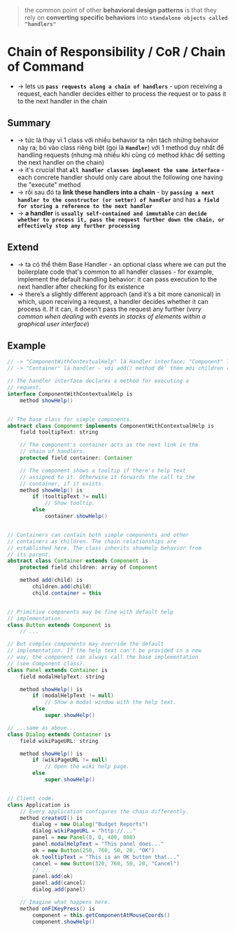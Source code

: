 > the common point of other **behavioral design patterns** is that they rely on **converting specific behaviors** into **`standalone objects called "handlers"`** 

# Chain of Responsibility / CoR / Chain of Command
* -> lets us **`pass requests along a chain of handlers`** - upon receiving a request, each handler decides either to process the request or to pass it to the next handler in the chain

## Summary
* -> tức là thay vì 1 class với nhiều behavior ta nên tách những behavior này ra; bỏ vào class riêng biệt (gọi là **`Handler`**) với 1 method duy nhất để handling requests (nhưng mà nhiều khi cũng có method khác để setting the next handler on the chain) 
* -> it's crucial that **`all handler classes implement the same interface`** - each concrete handler should only care about the following one having the "execute" method
* -> rồi sau đó ta **link these handlers into a chain** - by **`passing a next handler to the constructor (or setter) of handler`** and has **`a field for storing a reference to the next handler`**
* -> **a handler** is **`usually self-contained and immutable`** can **`decide whether to process it, pass the request further down the chain, or effectively stop any further processing`**

## Extend 
* -> ta có thể thêm Base Handler - an optional class where we can put the boilerplate code that's common to all handler classes - for example, implement the default handling behavior: it can pass execution to the next handler after checking for its existence
* -> there’s a slightly different approach (and it’s a bit more canonical) in which, upon receiving a request, a handler decides whether it can process it. If it can, it doesn’t pass the request any further (_very common when dealing with events in stacks of elements within a graphical user interface_)

## Example

```java
// -> "ComponentWithContextualHelp" là Handler interface; "Component" là base class chứa default implementation cho method chính của handler và "container" field để reference tới next handler
// -> "Container" là handler - với add() method để thêm mới children (1 handler) đồng thời thời xét nó làm container của children (xét nó làm next handler của children)  

// The handler interface declares a method for executing a
// request.
interface ComponentWithContextualHelp is
    method showHelp()


// The base class for simple components.
abstract class Component implements ComponentWithContextualHelp is
    field tooltipText: string

    // The component's container acts as the next link in the
    // chain of handlers.
    protected field container: Container

    // The component shows a tooltip if there's help text
    // assigned to it. Otherwise it forwards the call to the
    // container, if it exists.
    method showHelp() is
        if (tooltipText != null)
            // Show tooltip.
        else
            container.showHelp()


// Containers can contain both simple components and other
// containers as children. The chain relationships are
// established here. The class inherits showHelp behavior from
// its parent.
abstract class Container extends Component is
    protected field children: array of Component

    method add(child) is
        children.add(child)
        child.container = this


// Primitive components may be fine with default help
// implementation...
class Button extends Component is
    // ...

// But complex components may override the default
// implementation. If the help text can't be provided in a new
// way, the component can always call the base implementation
// (see Component class).
class Panel extends Container is
    field modalHelpText: string

    method showHelp() is
        if (modalHelpText != null)
            // Show a modal window with the help text.
        else
            super.showHelp()

// ...same as above...
class Dialog extends Container is
    field wikiPageURL: string

    method showHelp() is
        if (wikiPageURL != null)
            // Open the wiki help page.
        else
            super.showHelp()


// Client code.
class Application is
    // Every application configures the chain differently.
    method createUI() is
        dialog = new Dialog("Budget Reports")
        dialog.wikiPageURL = "http://..."
        panel = new Panel(0, 0, 400, 800)
        panel.modalHelpText = "This panel does..."
        ok = new Button(250, 760, 50, 20, "OK")
        ok.tooltipText = "This is an OK button that..."
        cancel = new Button(320, 760, 50, 20, "Cancel")
        // ...
        panel.add(ok)
        panel.add(cancel)
        dialog.add(panel)

    // Imagine what happens here.
    method onF1KeyPress() is
        component = this.getComponentAtMouseCoords()
        component.showHelp()
```